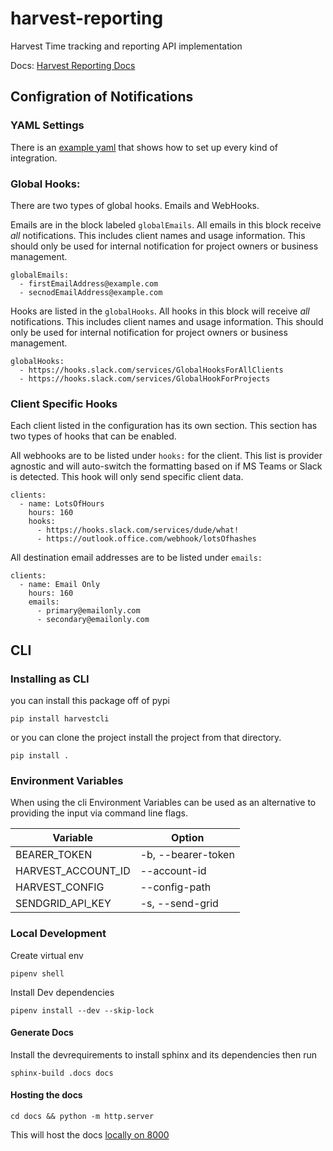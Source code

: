 # harvest-reporting

Harvest Time tracking and reporting API implementation

Docs: [Harvest Reporting Docs](https://taosdevops.github.io/harvest-reporting/)

## Configration of Notifications

### YAML Settings

There is an [example yaml](./examples/config.yaml) that shows how to
set up every kind of integration.

### Global Hooks:
There are two types of global hooks. Emails and WebHooks.

Emails are in the block labeled `globalEmails`. All emails in this block receive *all*
notifications. This includes client names and usage information. This should only be
used for internal notification for project owners or business management.

```
globalEmails:
  - firstEmailAddress@example.com
  - secnodEmailAddress@example.com
```


Hooks are listed in the `globalHooks`. All hooks in this block will receive *all*
notifications. This includes client names and usage information. This should only be
used for internal notification for project owners or business management.

```
globalHooks:
  - https://hooks.slack.com/services/GlobalHooksForAllClients
  - https://hooks.slack.com/services/GlobalHookForProjects
```

### Client Specific Hooks

Each client listed in the configuration has its own section.
This section has two types of hooks that can be enabled.

All webhooks are to be listed under `hooks:` for the client. This
list is provider agnostic and will auto-switch the formatting based on
if MS Teams or Slack is detected. This hook will only send specific client data.

```
clients:
  - name: LotsOfHours
    hours: 160
    hooks:
      - https://hooks.slack.com/services/dude/what!
      - https://outlook.office.com/webhook/lotsOfhashes
```


All destination email addresses are to be listed under `emails:`
```
clients:
  - name: Email Only
    hours: 160
    emails:
      - primary@emailonly.com
      - secondary@emailonly.com
```


## CLI

### Installing as CLI

you can install this package off of pypi

`pip install harvestcli`

or you can clone the project install the project from that directory.

`pip install .`

### Environment Variables

When using the cli Environment Variables can be used as an alternative to
providing the input via command line flags.

| Variable | Option |
| -------- | ------ |
| BEARER_TOKEN | -b, --bearer-token |
| HARVEST_ACCOUNT_ID | --account-id |
| HARVEST_CONFIG | --config-path |
| SENDGRID_API_KEY| -s, --send-grid |

### Local Development

Create virtual env

`pipenv shell`

Install Dev dependencies

`pipenv install --dev --skip-lock`

#### Generate Docs

Install the devrequirements to install sphinx and its dependencies then run

`sphinx-build .docs docs`

#### Hosting the docs

`cd docs && python -m http.server`

This will host the docs [locally on 8000](http://localhost:8000)

